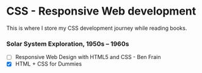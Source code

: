 
# CSS - Responsive Web development

This is where I store my CSS development journey while reading books.

### Solar System Exploration, 1950s – 1960s

- [ ] Responsive Web Design with HTML5 and CSS - Ben Frain
- [x] HTML + CSS for Dummies 
